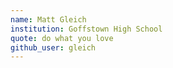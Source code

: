 ```yaml
---
name: Matt Gleich
institution: Goffstown High School
quote: do what you love
github_user: gleich
---
```

